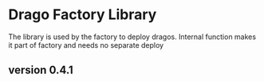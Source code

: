 # Drago Factory Library

The library is used by the factory to deploy dragos.
Internal function makes it part of factory and needs no separate deploy

## version 0.4.1
